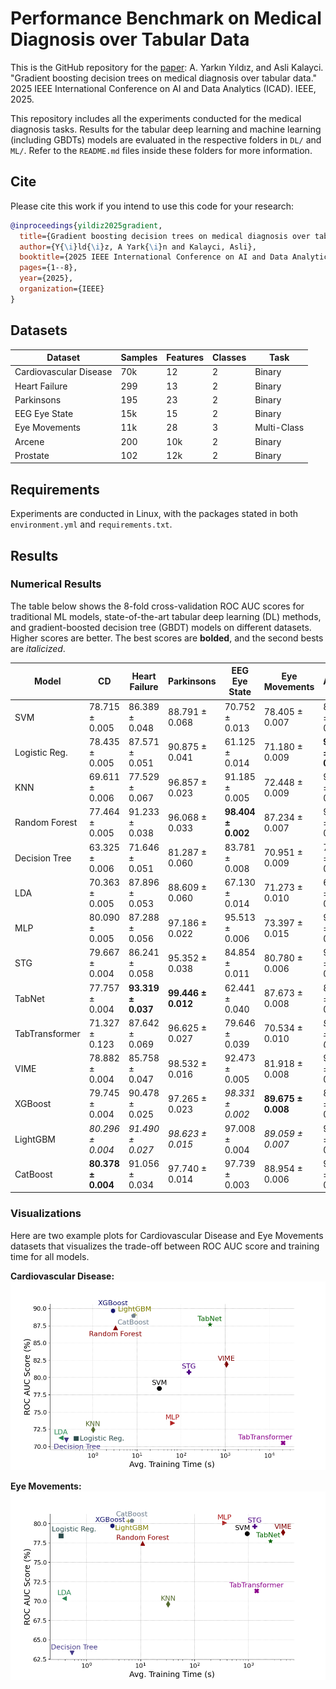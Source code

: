 # Performance Benchmark on Medical Diagnosis over Tabular Data

This is the GitHub repository for the [paper](https://ieeexplore.ieee.org/abstract/document/11114069): A. Yarkın Yıldız, and Asli Kalayci. "Gradient boosting decision trees on medical diagnosis over tabular data." 2025 IEEE International Conference on AI and Data Analytics (ICAD). IEEE, 2025.

This repository includes all the experiments conducted for the medical diagnosis tasks. Results for the tabular deep learning and machine learning (including GBDTs) models are evaluated in the respective folders in `DL/` and `ML/`. Refer to the `README.md` files inside these folders for more information.

## Cite

Please cite this work if you intend to use this code for your research:

```bib
@inproceedings{yildiz2025gradient,
  title={Gradient boosting decision trees on medical diagnosis over tabular data},
  author={Y{\i}ld{\i}z, A Yark{\i}n and Kalayci, Asli},
  booktitle={2025 IEEE International Conference on AI and Data Analytics (ICAD)},
  pages={1--8},
  year={2025},
  organization={IEEE}
}
```

## Datasets

| **Dataset**                | **Samples** | **Features** | **Classes** | **Task**       |
|----------------------------|-------------|--------------|-------------|----------------|
| Cardiovascular Disease     | 70k         | 12           | 2           | Binary         |
| Heart Failure              | 299         | 13           | 2           | Binary         |
| Parkinsons                 | 195         | 23           | 2           | Binary         |
| EEG Eye State              | 15k         | 15           | 2           | Binary         |
| Eye Movements              | 11k         | 28           | 3           | Multi-Class    |
| Arcene                     | 200         | 10k          | 2           | Binary         |
| Prostate                   | 102         | 12k          | 2           | Binary         |

## Requirements

Experiments are conducted in Linux, with the packages stated in both `environment.yml` and `requirements.txt`.

## Results

### Numerical Results

The table below shows the 8-fold cross-validation ROC AUC scores for traditional ML models, state-of-the-art tabular deep learning (DL) methods, and gradient-boosted decision tree (GBDT) models on different datasets. Higher scores are better. The best scores are **bolded**, and the second bests are *italicized*.

| Model                     | CD                        | Heart Failure             | Parkinsons                | EEG Eye State             | Eye Movements             | Arcene                   | Prostate                 | Avg. Rank |
|---------------------------|---------------------------|---------------------------|---------------------------|---------------------------|---------------------------|--------------------------|--------------------------|-----------|
| SVM                        | 78.715 ± 0.005            | 86.389 ± 0.048            | 88.791 ± 0.068            | 70.752 ± 0.013            | 78.405 ± 0.007            | 87.094 ± 0.043           | 91.419 ± 0.096           | 9.857     |
| Logistic Reg.              | 78.435 ± 0.005            | 87.571 ± 0.051            | 90.875 ± 0.041            | 61.125 ± 0.014            | 71.180 ± 0.009            | **95.211 ± 0.031**        | 95.089 ± 0.065           | 8.143     |
| KNN                        | 69.611 ± 0.006            | 77.529 ± 0.067            | 96.857 ± 0.023            | 91.185 ± 0.005            | 72.448 ± 0.009            | 90.869 ± 0.065           | 87.822 ± 0.112           | 9.857     |
| Random Forest              | 77.464 ± 0.005            | 91.233 ± 0.038            | 96.068 ± 0.033            | **98.404 ± 0.002**        | 87.234 ± 0.007            | 91.153 ± 0.034           | 93.155 ± 0.078           | 6.000     |
| Decision Tree              | 63.325 ± 0.006            | 71.646 ± 0.051            | 81.287 ± 0.060            | 83.781 ± 0.008            | 70.951 ± 0.009            | 72.037 ± 0.116           | 80.357 ± 0.106           | 12.714    |
| LDA                        | 70.363 ± 0.005            | 87.896 ± 0.053            | 88.609 ± 0.060            | 67.130 ± 0.014            | 71.273 ± 0.010            | 69.927 ± 0.124           | 93.849 ± 0.060           | 10.571    |
| MLP                        | 80.090 ± 0.005            | 87.288 ± 0.056            | 97.186 ± 0.022            | 95.513 ± 0.006            | 73.397 ± 0.015            | 93.669 ± 0.042           | 89.881 ± 0.108           | 6.429     |
| STG                        | 79.667 ± 0.004            | 86.241 ± 0.058            | 95.352 ± 0.038            | 84.854 ± 0.011            | 80.780 ± 0.006            | 90.584 ± 0.062           | 94.048 ± 0.094           | 7.857     |
| TabNet                     | 77.757 ± 0.004            | **93.319 ± 0.037**        | **99.446 ± 0.012**        | 62.441 ± 0.040            | 87.673 ± 0.008            | 87.662 ± 0.098           | 66.865 ± 0.205           | 7.429     |
| TabTransformer             | 71.327 ± 0.123            | 87.642 ± 0.069            | 96.625 ± 0.027            | 79.646 ± 0.039            | 70.534 ± 0.010            | *94.724 ± 0.051*          | 92.956 ± 0.107           | 8.571     |
| VIME                       | 78.882 ± 0.004            | 85.758 ± 0.047            | 98.532 ± 0.016            | 92.473 ± 0.005            | 81.918 ± 0.008            | 91.721 ± 0.070           | 52.679 ± 0.164           | 7.429     |
| XGBoost                    | 79.745 ± 0.004            | 90.478 ± 0.025            | 97.265 ± 0.023            | *98.331 ± 0.002*          | **89.675 ± 0.008**        | 89.123 ± 0.047           | 94.940 ± 0.055           | 4.429     |
| LightGBM                   | *80.296 ± 0.004*          | *91.490 ± 0.027*          | *98.623 ± 0.015*          | 97.008 ± 0.004            | *89.059 ± 0.007*          | 91.883 ± 0.043           | *95.486 ± 0.052*         | **2.571**  |
| CatBoost                   | **80.378 ± 0.004**        | 91.056 ± 0.034            | 97.740 ± 0.014            | 97.739 ± 0.003            | 88.954 ± 0.006            | 91.396 ± 0.040           | **96.379 ± 0.053**        | *3.143*    |

### Visualizations

Here are two example plots for Cardiovascular Disease and Eye Movements datasets that visualizes the trade-off between ROC AUC score and training time for all models.

**Cardiovascular Disease:**
![Cardiovascular Disease](AUC_Score_vs_Training_Time_eye_movements.png)

**Eye Movements:**
![Eye Movements](AUC_Score_vs_Training_Time_Cardiovascular-Disease-dataset.png)